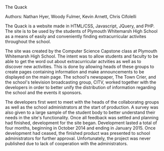 The Quack

Authors:
Nathan Hyer,
Woody Fulmer,
Kevin Arnett,
Chris Cifolelli

The Quack is a website made in HTML/CSS, Javascript, JQuery, and PHP. The site is to be used by the students of Plymouth Whitemarsh High School as a means of easily and conveniently finding extracurricular activites throughout the school.

The site was created by the Computer Science Capstone class at Plymouth Whitemarsh High School. The intent was to allow students and faculty to be able to get the word out about extracurricular actvities as well as to discover new activities. This is done by allowing heads of these groups to create pages containing information and make announcements to be displayed on the main page. The school's newspaper, The Town Crier, and the school's television broadcasting group, CITV, worked together with the developers in order to better unify the distribution of information regarding the school and the events it sponsors.

The developers first went to meet with the heads of the collaboratng groups as well as the school administrators at the start of production. A survey was also given to a large sample of the student body to better understand their needs in the site's functionality. Once all feedback was settled and planning had finished, development for the site began. Development lasted a total of four months, beginning in October 2014 and ending in January 2015. Once development had ceased, the finished product was presented to school administrators for further approval. Unfortunately, the project was never published due to lack of cooperation with the administrators.
